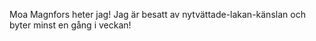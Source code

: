 Moa Magnfors heter jag!
Jag är besatt av nytvättade-lakan-känslan och byter minst en gång i veckan!
